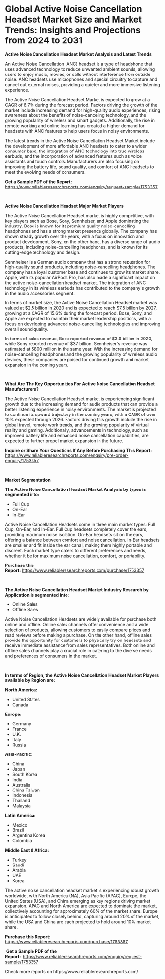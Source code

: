 <p><h1>Global Active Noise Cancellation Headset Market Size and Market Trends: Insights and Projections from 2024 to 2031</h1></p><p><strong>Active Noise Cancellation Headset Market Analysis and Latest Trends</strong></p>
<p><p>An Active Noise Cancellation (ANC) headset is a type of headphone that uses advanced technology to reduce unwanted ambient sounds, allowing users to enjoy music, movies, or calls without interference from outside noise. ANC headsets use microphones and special circuitry to capture and cancel out external noises, providing a quieter and more immersive listening experience.</p><p>The Active Noise Cancellation Headset Market is expected to grow at a CAGR of 6.7% during the forecast period. Factors driving the growth of the market include increasing demand for high-quality audio experiences, rising awareness about the benefits of noise-canceling technology, and the growing popularity of wireless and smart gadgets. Additionally, the rise in remote working and online learning has created a higher demand for headsets with ANC features to help users focus in noisy environments.</p><p>The latest trends in the Active Noise Cancellation Headset Market include the development of more affordable ANC headsets to cater to a wider consumer base, the integration of ANC technology into true wireless earbuds, and the incorporation of advanced features such as voice assistants and touch controls. Manufacturers are also focusing on improving the battery life, sound quality, and comfort of ANC headsets to meet the evolving needs of consumers.</p></p>
<p><strong>Get a Sample PDF of the Report:&nbsp;</strong> <a href="https://www.reliableresearchreports.com/enquiry/request-sample/1753357">https://www.reliableresearchreports.com/enquiry/request-sample/1753357</a></p>
<p>&nbsp;</p>
<p><strong>Active Noise Cancellation Headset Major Market Players</strong></p>
<p><p>The Active Noise Cancellation Headset market is highly competitive, with key players such as Bose, Sony, Sennheiser, and Apple dominating the industry. Bose is known for its premium quality noise-cancelling headphones and has a strong market presence globally. The company has shown steady growth over the years, with a focus on innovation and product development. Sony, on the other hand, has a diverse range of audio products, including noise-cancelling headphones, and is known for its cutting-edge technology and design.</p><p>Sennheiser is a German audio company that has a strong reputation for high-quality sound products, including noise-cancelling headphones. The company has a loyal customer base and continues to grow its market share. Apple, with its popular AirPods Pro, has also made a significant impact on the active noise-cancellation headset market. The integration of ANC technology in its wireless earbuds has contributed to the company's growth in the audio accessories segment.</p><p>In terms of market size, the Active Noise Cancellation Headset market was valued at $2.5 billion in 2020 and is expected to reach $7.5 billion by 2027, growing at a CAGR of 15.6% during the forecast period. Bose, Sony, and Apple are expected to maintain their market leadership positions, with a focus on developing advanced noise-cancelling technologies and improving overall sound quality.</p><p>In terms of sales revenue, Bose reported revenue of $3.9 billion in 2020, while Sony reported revenue of $37 billion. Sennheiser's revenue was estimated at $800 million in the same year. With the increasing demand for noise-cancelling headphones and the growing popularity of wireless audio devices, these companies are poised for continued growth and market expansion in the coming years.</p></p>
<p>&nbsp;</p>
<p><strong>What Are The Key Opportunities For Active Noise Cancellation Headset Manufacturers?</strong></p>
<p><p>The Active Noise Cancellation Headset market is experiencing significant growth due to the increasing demand for audio products that can provide a better listening experience in noisy environments. The market is projected to continue its upward trajectory in the coming years, with a CAGR of over 10% expected through 2026. Factors driving this growth include the rise in global travel, remote work trends, and the growing popularity of virtual reality and gaming. Additionally, advancements in technology, such as improved battery life and enhanced noise cancellation capabilities, are expected to further propel market expansion in the future.</p></p>
<p><strong>Inquire or Share Your Questions If Any Before Purchasing This Report:</strong> <a href="https://www.reliableresearchreports.com/enquiry/pre-order-enquiry/1753357">https://www.reliableresearchreports.com/enquiry/pre-order-enquiry/1753357</a></p>
<p>&nbsp;</p>
<p><strong>Market Segmentation</strong></p>
<p><strong>The Active Noise Cancellation Headset Market Analysis by types is segmented into:</strong></p>
<p><ul><li>Full Cup</li><li>On-Ear</li><li>In-Ear</li></ul></p>
<p><p>Active Noise Cancellation Headsets come in three main market types: Full Cup, On-Ear, and In-Ear. Full Cup headsets completely cover the ears, providing maximum noise isolation. On-Ear headsets sit on the ears, offering a balance between comfort and noise cancellation. In-Ear headsets are smaller and fit inside the ear canal, making them highly portable and discreet. Each market type caters to different preferences and needs, whether it be for maximum noise cancellation, comfort, or portability.</p></p>
<p><strong>Purchase this Report:&nbsp;</strong><a href="https://www.reliableresearchreports.com/purchase/1753357">https://www.reliableresearchreports.com/purchase/1753357</a></p>
<p>&nbsp;</p>
<p><strong>The Active Noise Cancellation Headset Market Industry Research by Application is segmented into:</strong></p>
<p><ul><li>Online Sales</li><li>Offline Sales</li></ul></p>
<p><p>Active Noise Cancellation Headsets are widely available for purchase both online and offline. Online sales channels offer convenience and a wide selection of products, allowing customers to easily compare prices and read reviews before making a purchase. On the other hand, offline sales provide the opportunity for customers to physically try on headsets and receive immediate assistance from sales representatives. Both online and offline sales channels play a crucial role in catering to the diverse needs and preferences of consumers in the market.</p></p>
<p>&nbsp;</p>
<p><strong>In terms of Region, the Active Noise Cancellation Headset Market Players available by Region are:</strong></p>
<p>
    <p> <strong> North America: </strong>
        <ul>
            <li>United States</li>
            <li>Canada</li>
        </ul>
        </p> 
    <p> <strong> Europe: </strong>
        <ul>
            <li>Germany</li>
            <li>France</li>
            <li>U.K.</li>
            <li>Italy</li>
            <li>Russia</li>
        </ul>
        </p> 
    <p> <strong> Asia-Pacific: </strong>
        <ul>
            <li>China</li>
            <li>Japan</li>
            <li>South Korea</li>
            <li>India</li>
            <li>Australia</li>
            <li>China Taiwan</li>
            <li>Indonesia</li>
            <li>Thailand</li>
            <li>Malaysia</li>
        </ul>
        </p> 
    <p> <strong> Latin America: </strong>
        <ul>
            <li>Mexico</li>
            <li>Brazil</li>
            <li>Argentina Korea</li>
            <li>Colombia</li>
        </ul>
        </p> 
    <p> <strong> Middle East & Africa: </strong>
        <ul>
            <li>Turkey</li>
            <li>Saudi</li>
            <li>Arabia</li>
            <li>UAE</li>
            <li>Korea</li>
        </ul>
    </p>
    </p>
<p><p>The active noise cancellation headset market is experiencing robust growth worldwide, with North America (NA), Asia Pacific (APAC), Europe, the United States (USA), and China emerging as key regions driving market expansion. APAC and North America are expected to dominate the market, collectively accounting for approximately 60% of the market share. Europe is anticipated to follow closely behind, capturing around 20% of the market, while the USA and China are each projected to hold around 10% market share.</p></p>
<p><strong>Purchase this Report: </strong><a href="https://www.reliableresearchreports.com/purchase/1753357">https://www.reliableresearchreports.com/purchase/1753357</a></p>
<p>&nbsp;<strong>Get a Sample PDF of the Report:&nbsp;&nbsp;</strong><a href="https://www.reliableresearchreports.com/enquiry/request-sample/1753357">https://www.reliableresearchreports.com/enquiry/request-sample/1753357</a></p>
<p><strong></strong></p>
<p>Check more reports on https://www.reliableresearchreports.com/</p>